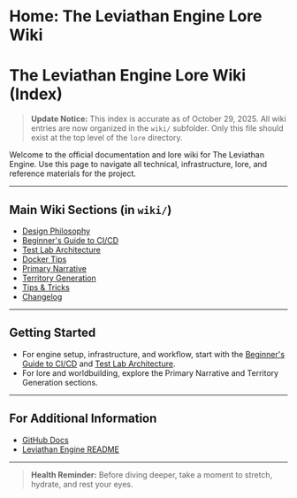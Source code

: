 # Home: The Leviathan Engine Lore Wiki

# The Leviathan Engine Lore Wiki (Index)

> **Update Notice:**
> This index is accurate as of October 29, 2025. All wiki entries are now organized in the `wiki/` subfolder. Only this file should exist at the top level of the `lore` directory.

Welcome to the official documentation and lore wiki for The Leviathan Engine. Use this page to navigate all technical, infrastructure, lore, and reference materials for the project.

---

## Main Wiki Sections (in `wiki/`)
- [Design Philosophy](wiki/Design-Philosophy.md)
- [Beginner's Guide to CI/CD](wiki/Beginner-Guide-CI-CD.md)
- [Test Lab Architecture](wiki/Test-Lab-Architecture.md)
- [Docker Tips](wiki/Docker-Tips.md)
- [Primary Narrative](wiki/Primary-Narrative.md)
- [Territory Generation](wiki/Territory-Generation.md)
- [Tips & Tricks](wiki/Tips-and-Tricks.md)
- [Changelog](wiki/Changelog.md)

---

## Getting Started
- For engine setup, infrastructure, and workflow, start with the [Beginner's Guide to CI/CD](wiki/Beginner-Guide-CI-CD.md) and [Test Lab Architecture](wiki/Test-Lab-Architecture.md).
- For lore and worldbuilding, explore the Primary Narrative and Territory Generation sections.

---

## For Additional Information
- [GitHub Docs](https://docs.github.com/en)
- [Leviathan Engine README](../README.md)

---

> **Health Reminder:**
> Before diving deeper, take a moment to stretch, hydrate, and rest your eyes.
